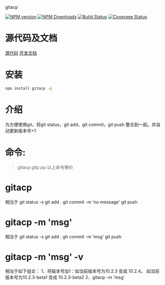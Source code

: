 gitacp


[![NPM version][npm-image]][npm-url]
[![NPM Downloads][downloads-image]][npm-url]
[![Build Status](https://travis-ci.org/heifade/gitacp.svg?branch=master)](https://travis-ci.org/heifade/gitacp)
[![Coverage Status](https://coveralls.io/repos/github/heifade/gitacp/badge.svg?branch=master)](https://coveralls.io/github/heifade/gitacp?branch=master)

[npm-image]: https://img.shields.io/npm/v/gitacp.svg?style=flat-square
[npm-url]: https://npmjs.org/package/gitacp
[downloads-image]: https://img.shields.io/npm/dm/gitacp.svg

# 源代码及文档
[源代码](https://github.com/heifade/gitacp)
[开发文档](https://heifade.github.io/gitacp/)

# 安装
```bash
npm install gitacp -g
```

# 介绍
为方便使用git，将git status，git add，git commit，git push 整合到一起。并自动更新版本号+1

# 命令:
> gitacp
> gitp
> pp
以上命令等价

# gitacp
相当于
git status -s
git add .
git commit -m 'no message'
git push

# gitacp -m 'msg'
相当于
git status -s
git add .
git commit -m 'msg'
git push

# gitacp -m 'msg' -v
相当于如下组合：
1、将版本号加1：如当前版本号为10.2.3 变成 10.2.4。 如当前版本号为10.2.3-beta1 变成 10.2.3-beta2
2、gitacp -m 'msg'